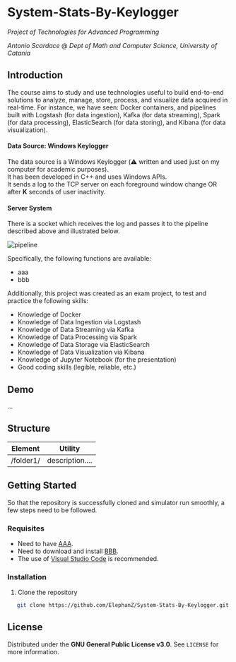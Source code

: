 # System-Stats-By-Keylogger
_Project of Technologies for Advanced Programming_

_Antonio Scardace_ @ 
_Dept of Math and Computer Science, University of Catania_

## Introduction

The course aims to study and use technologies useful to build end-to-end solutions to analyze, manage, store, process, and visualize data acquired in real-time. For instance, we have seen: Docker containers, and pipelines built with Logstash (for data ingestion), Kafka (for data streaming), Spark (for data processing), ElasticSearch (for data storing), and Kibana (for data visualization). 

#### Data Source: Windows Keylogger

The data source is a Windows Keylogger (:warning: written and used just on my computer for academic purposes). <br/>
It has been developed in C++ and uses Windows APIs.<br/>
It sends a log to the TCP server on each foreground window change OR after **K** seconds of user inactivity.

#### Server System

There is a socket which receives the log and passes it to the pipeline described above and illustrated below.

![pipeline](/images/pipeline.jpg)

Specifically, the following functions are available:
* aaa
* bbb

Additionally, this project was created as an exam project, to test and practice the following skills:
* Knowledge of Docker
* Knowledge of Data Ingestion via Logstash
* Knowledge of Data Streaming via Kafka
* Knowledge of Data Processing via Spark 
* Knowledge of Data Storage via ElasticSearch
* Knowledge of Data Visualization via Kibana
* Knowledge of Jupyter Notebook (for the presentation)
* Good coding skills (legible, reliable, etc.) 

## Demo

...

## Structure

Element | Utility
----- | -------
/folder1/ | description....

## Getting Started

So that the repository is successfully cloned and simulator run smoothly, a few steps need to be followed.

### Requisites

* Need to have [AAA](https://www.test.com/).
* Need to download and install [BBB](https://www.test2.it/).
* The use of [Visual Studio Code](https://code.visualstudio.com/download) is recommended.

### Installation

1. Clone the repository 
```sh
   git clone https://github.com/ElephanZ/System-Stats-By-Keylogger.git
``` 

## License

Distributed under the **GNU General Public License v3.0**. See ``` LICENSE ``` for more information.
